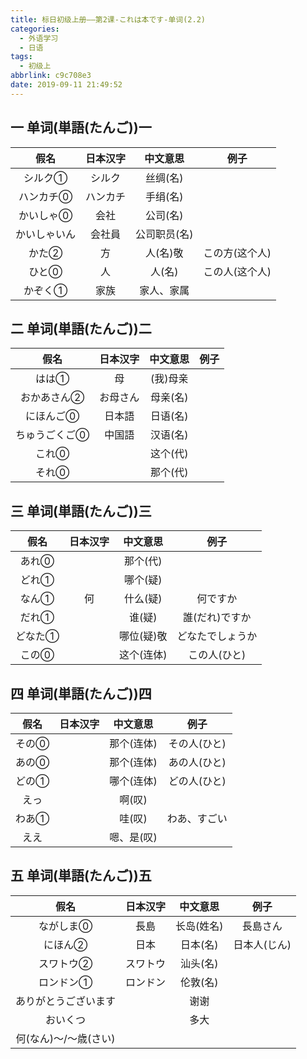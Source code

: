 ```yaml
---
title: 标日初级上册——第2课-これは本です-单词(2.2)
categories:
  - 外语学习
  - 日语
tags:
  - 初级上
abbrlink: c9c708e3
date: 2019-09-11 21:49:52
---
```

## 一 单词(単語(たんご))一

|     假名     | 日本汉字 |   中文意思   |      例子      |
| :----------: | :------: | :----------: | :------------: |
|   シルク①    |  シルク  |   丝绸(名)   |                |
|  ハンカチ⓪   | ハンカチ |   手绢(名)   |                |
|  かいしゃ⓪   |   会社   |   公司(名)   |                |
| かいしゃいん |  会社員  | 公司职员(名) |                |
|    かた②     |    方    |   人(名)敬   | この方(这个人) |
|    ひと⓪     |    人    |    人(名)    | この人(这个人) |
|   かぞく①    |   家族   |  家人、家属  |                |

<!--more-->

## 二 单词(単語(たんご))二

|     假名      | 日本汉字 | 中文意思 | 例子 |
| :-----------: | :------: | :------: | :--: |
|     はは①     |    母    | (我)母亲 |      |
|  おかあさん②  | お母さん | 母亲(名) |      |
|   にほんご⓪   |  日本語  | 日语(名) |      |
| ちゅうごくご⓪ |  中国語  | 汉语(名) |      |
|     これ⓪     |          | 这个(代) |      |
|     それ⓪     |          | 那个(代) |      |

## 三 单词(単語(たんご))三

|  假名   | 日本汉字 |  中文意思  |       例子       |
| :-----: | :------: | :--------: | :--------------: |
|  あれ⓪  |          |  那个(代)  |                  |
|  どれ①  |          |  哪个(疑)  |                  |
|  なん①  |    何    |  什么(疑)  |     何ですか     |
|  だれ①  |          |   谁(疑)   |  誰(だれ)ですか  |
| どなた① |          | 哪位(疑)敬 | どなたでしょうか |
|  この⓪  |          | 这个(连体) |   この人(ひと)   |

## 四  单词(単語(たんご))四

| 假名  | 日本汉字 |  中文意思  |     例子     |
| :---: | :------: | :--------: | :----------: |
| その⓪ |          | 那个(连体) | その人(ひと) |
| あの⓪ |          | 那个(连体) | あの人(ひと) |
| どの① |          | 哪个(连体) | どの人(ひと) |
| えっ  |          |   啊(叹)   |              |
| わあ① |          |   哇(叹)   | わあ、すごい |
| ええ  |          | 嗯、是(叹) |              |

## 五  单词(単語(たんご))五

|         假名          | 日本汉字 |  中文意思  |     例子     |
| :-------------------: | :------: | :--------: | :----------: |
|       ながしま⓪       |   長島   | 长岛(姓名) |   長島さん   |
|        にほん②        |   日本   |  日本(名)  | 日本人(じん) |
|       スワトウ②       | スワトウ |  汕头(名)  |              |
|       ロンドン①       | ロンドン |  伦敦(名)  |              |
| ありがとうございます  |          |    谢谢    |              |
|       おいくつ        |          |    多大    |              |
| 何(なん)～/～歳(さい) |          |            |              |
